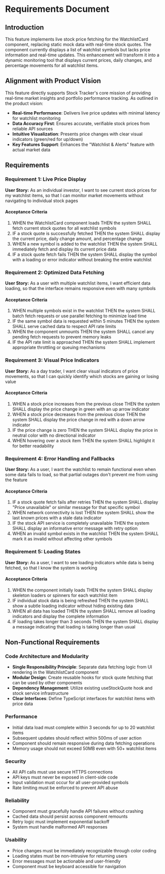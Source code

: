 # Requirements Document

## Introduction

This feature implements live stock price fetching for the WatchlistCard component, replacing static mock data with real-time stock quotes. The component currently displays a list of watchlist symbols but lacks price information and real-time updates. This enhancement will transform it into a dynamic monitoring tool that displays current prices, daily changes, and percentage movements for all watchlist items.

## Alignment with Product Vision

This feature directly supports Stock Tracker's core mission of providing real-time market insights and portfolio performance tracking. As outlined in the product vision:
- **Real-time Performance**: Delivers live price updates with minimal latency for watchlist monitoring
- **Data Accuracy First**: Ensures accurate, verifiable stock prices from reliable API sources
- **Intuitive Visualization**: Presents price changes with clear visual indicators (green/red for up/down)
- **Key Features Support**: Enhances the "Watchlist & Alerts" feature with actual market data

## Requirements

### Requirement 1: Live Price Display

**User Story:** As an individual investor, I want to see current stock prices for my watchlist items, so that I can monitor market movements without navigating to individual stock pages

#### Acceptance Criteria

1. WHEN the WatchlistCard component loads THEN the system SHALL fetch current stock quotes for all watchlist symbols
2. IF a stock quote is successfully fetched THEN the system SHALL display the current price, daily change amount, and percentage change
3. WHEN a new symbol is added to the watchlist THEN the system SHALL immediately fetch and display its current price data
4. IF a stock quote fetch fails THEN the system SHALL display the symbol with a loading or error indicator without breaking the entire watchlist

### Requirement 2: Optimized Data Fetching

**User Story:** As a user with multiple watchlist items, I want efficient data loading, so that the interface remains responsive even with many symbols

#### Acceptance Criteria

1. WHEN multiple symbols exist in the watchlist THEN the system SHALL batch fetch requests or use parallel fetching to minimize load time
2. IF the same symbol data is requested within 5 minutes THEN the system SHALL serve cached data to respect API rate limits
3. WHEN the component unmounts THEN the system SHALL cancel any pending fetch requests to prevent memory leaks
4. IF the API rate limit is approached THEN the system SHALL implement appropriate throttling or queuing mechanisms

### Requirement 3: Visual Price Indicators

**User Story:** As a day trader, I want clear visual indicators of price movements, so that I can quickly identify which stocks are gaining or losing value

#### Acceptance Criteria

1. WHEN a stock price increases from the previous close THEN the system SHALL display the price change in green with an up arrow indicator
2. WHEN a stock price decreases from the previous close THEN the system SHALL display the price change in red with a down arrow indicator
3. IF the price change is zero THEN the system SHALL display the price in neutral color with no directional indicator
4. WHEN hovering over a stock item THEN the system SHALL highlight it for better readability

### Requirement 4: Error Handling and Fallbacks

**User Story:** As a user, I want the watchlist to remain functional even when some data fails to load, so that partial outages don't prevent me from using the feature

#### Acceptance Criteria

1. IF a stock quote fetch fails after retries THEN the system SHALL display "Price unavailable" or similar message for that specific symbol
2. WHEN network connectivity is lost THEN the system SHALL show the last known prices with a stale data indicator
3. IF the stock API service is completely unavailable THEN the system SHALL display an informative error message with retry option
4. WHEN an invalid symbol exists in the watchlist THEN the system SHALL mark it as invalid without affecting other symbols

### Requirement 5: Loading States

**User Story:** As a user, I want to see loading indicators while data is being fetched, so that I know the system is working

#### Acceptance Criteria

1. WHEN the component initially loads THEN the system SHALL display skeleton loaders or spinners for each watchlist item
2. IF individual stock data is being refreshed THEN the system SHALL show a subtle loading indicator without hiding existing data
3. WHEN all data has loaded THEN the system SHALL remove all loading indicators and display the complete information
4. IF loading takes longer than 3 seconds THEN the system SHALL display a message indicating that loading is taking longer than usual

## Non-Functional Requirements

### Code Architecture and Modularity
- **Single Responsibility Principle**: Separate data fetching logic from UI rendering in the WatchlistCard component
- **Modular Design**: Create reusable hooks for stock quote fetching that can be used by other components
- **Dependency Management**: Utilize existing useStockQuote hook and stock service infrastructure
- **Clear Interfaces**: Define TypeScript interfaces for watchlist items with price data

### Performance
- Initial data load must complete within 3 seconds for up to 20 watchlist items
- Subsequent updates should reflect within 500ms of user action
- Component should remain responsive during data fetching operations
- Memory usage should not exceed 50MB even with 50+ watchlist items

### Security
- All API calls must use secure HTTPS connections
- API keys must never be exposed in client-side code
- Input validation must occur for all user-provided symbols
- Rate limiting must be enforced to prevent API abuse

### Reliability
- Component must gracefully handle API failures without crashing
- Cached data should persist across component remounts
- Retry logic must implement exponential backoff
- System must handle malformed API responses

### Usability
- Price changes must be immediately recognizable through color coding
- Loading states must be non-intrusive for returning users
- Error messages must be actionable and user-friendly
- Component must be keyboard accessible for navigation